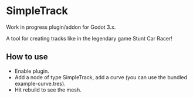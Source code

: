 # SimpleTrack

Work in progress plugin/addon for Godot 3.x. 

A tool for creating tracks like in the legendary game Stunt Car Racer!

## How to use

- Enable plugin. 
- Add a node of type SimpleTrack, add a curve (you can use the bundled example-curve.tres). 
- Hit rebuild to see the mesh.

